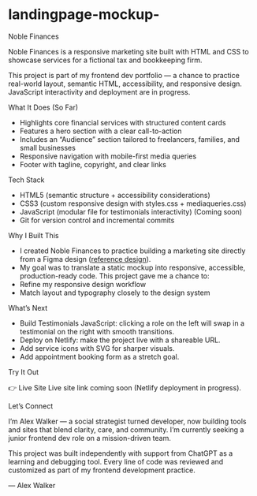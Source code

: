 # landingpage-mockup-
Noble Finances

Noble Finances is a responsive marketing site built with HTML and CSS to showcase services for a fictional tax and bookkeeping firm.

This project is part of my frontend dev portfolio — a chance to practice real-world layout, semantic HTML, accessibility, and responsive design. JavaScript interactivity and deployment are in progress.

What It Does (So Far)

- Highlights core financial services with structured content cards
- Features a hero section with a clear call-to-action
- Includes an “Audience” section tailored to freelancers, families, and small businesses
- Responsive navigation with mobile-first media queries
- Footer with tagline, copyright, and clear links


Tech Stack

- HTML5 (semantic structure + accessibility considerations)
- CSS3 (custom responsive design with styles.css + mediaqueries.css)
- JavaScript (modular file for testimonials interactivity) (Coming soon)
- Git for version control and incremental commits

Why I Built This

- I created Noble Finances to practice building a marketing site directly from a Figma design ([reference design]([url](http://127.0.0.1:5500/))).
- My goal was to translate a static mockup into responsive, accessible, production-ready code. This project gave me a chance to:
- Refine my responsive design workflow
- Match layout and typography closely to the design system

What’s Next

- Build Testimonials JavaScript: clicking a role on the left will swap in a testimonial on the right with smooth transitions.
- Deploy on Netlify: make the project live with a shareable URL.
- Add service icons with SVG for sharper visuals.
- Add appointment booking form as a stretch goal.

Try It Out

👉 Live Site
Live site link coming soon (Netlify deployment in progress).

Let’s Connect

I’m Alex Walker — a social strategist turned developer, now building tools and sites that blend clarity, care, and community. I’m currently seeking a junior frontend dev role on a mission-driven team.

This project was built independently with support from ChatGPT as a learning and debugging tool. Every line of code was reviewed and customized as part of my frontend development practice.

— Alex Walker
